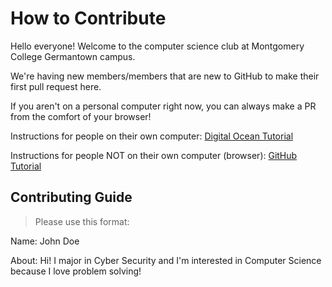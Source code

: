 # How to Contribute

Hello everyone! Welcome to the computer science club at Montgomery College Germantown campus.

We're having new members/members that are new to GitHub to make their first pull request here.

If you aren't on a personal computer right now, you can always make a PR from the comfort of your browser!

Instructions for people on their own computer: [Digital Ocean Tutorial](https://www.digitalocean.com/community/tutorials/how-to-create-a-pull-request-on-github)

Instructions for people NOT on their own computer (browser): [GitHub Tutorial](https://help.github.com/en/desktop/contributing-to-projects/creating-a-pull-request)


## Contributing Guide

> Please use this format:

Name: John Doe

About: Hi! I major in Cyber Security and I'm interested in Computer Science because I love problem solving!

